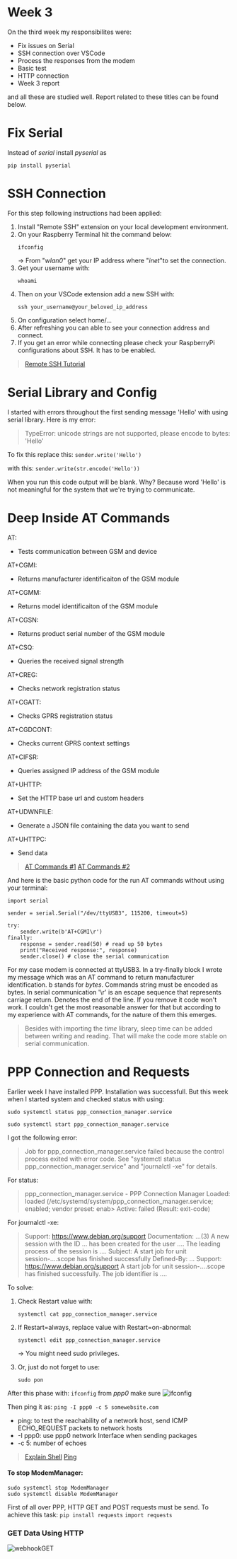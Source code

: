 # Week 3

On the third week my responsibilites were:
-   Fix issues on Serial 
-   SSH connection over VSCode
-   Process the responses from the modem
-   Basic test
-   HTTP connection
-   Week 3 report
  
and all these are studied well. Report related to these titles can be found below.

# Fix Serial
Instead of *serial* install *pyserial* as
```
pip install pyserial
```

# SSH Connection
For this step following instructions had been applied:

1. Install "Remote SSH" extension on your local development environment. 
2. On your Raspberry Terminal hit the command below:
	```
	ifconfig
	```
	-> From "*wlan0*" get your IP address where "*inet*"to set the connection.
3. Get your username with:
	```
	whoami
	```
4. Then on your VSCode extension add a new SSH with:
	```
	ssh your_username@your_beloved_ip_address
	```
5. On configuration select home/...
6. After refreshing you can able to see your connection address and connect.
7. If you get an error while connecting please check your RaspberryPi configurations about SSH. It has to be enabled.

> [Remote SSH Tutorial](https://singleboardblog.com/coding-on-raspberry-pi-remotely-with-vscode/)

# Serial Library and Config
I started with errors throughout the first sending message 'Hello' with using serial library. Here is my error:

> TypeError: unicode strings are not supported, please encode to bytes: 'Hello'

To fix this replace this:
	```
	sender.write('Hello')
	```
    
  with this:
  	```
	sender.write(str.encode('Hello'))
	```

When you run this code output will be blank. Why?
Because word 'Hello' is not meaningful for the system that we're trying to communicate.

# Deep Inside AT Commands

 AT: 
 - Tests communication between GSM and device

AT+CGMI:
 - Returns manufacturer identificaiton of the GSM module

AT+CGMM:
 - Returns model identificaiton of the GSM module
 
AT+CGSN:
 - Returns product serial number of the GSM module

AT+CSQ:
 - Queries the received signal strength

AT+CREG:
 - Checks network registration status

AT+CGATT:
 - Checks GPRS registration status

AT+CGDCONT:
 - Checks current GPRS context settings

AT+CIFSR:
 - Queries assigned IP address of the GSM module

AT+UHTTP:
 - Set the HTTP base url and custom headers

AT+UDWNFILE:
 - Generate a JSON file containing the data you want to send

AT+UHTTPC:
 - Send data

> [AT Commands #1](https://www.engineersgarage.com/at-commands-gsm-at-command-set/)
> [AT Commands #2](https://docs.monogoto.io/developer-zone/cloud-integrations/ubidots#send-data-using-http)

And here is the basic python code for the run AT commands without using your terminal:
```
import serial

sender = serial.Serial("/dev/ttyUSB3", 115200, timeout=5)

try:
	sender.write(b'AT+CGMI\r')
finally:
	response = sender.read(50) # read up 50 bytes
	print("Received response:", response)
	sender.close() # close the serial communication
```
For my case modem is connected at ttyUSB3. In a try-finally block I wrote my message which was an AT command to return manufacturer identification. 
b stands for *bytes*. Commands string must be encoded as bytes. 
In serial communication '\r' is an escape sequence that represents carriage return. Denotes the end of the line. If you remove it code won't work. I couldn't get the most reasonable answer for that but according to my experience with AT commands, for the nature of them this emerges.   

> Besides with importing the *time* library, sleep time can be added between writing and reading. That will make the code more stable on serial communication.


# PPP Connection and Requests
Earlier week I have installed PPP. Installation was successfull. But this week when I started system and checked status with using:
```
sudo systemctl status ppp_connection_manager.service
```
```
sudo systemctl start ppp_connection_manager.service
```
I got the following error:

> Job for ppp_connection_manager.service failed because the control process exited with error code. See "systemctl status ppp_connection_manager.service" and "journalctl -xe" for details.

For status:

> ppp_connection_manager.service - PPP Connection Manager
> Loaded: loaded (/etc/systemd/system/ppp_connection_manager.service; enabled; vendor preset: enab>
> Active: failed (Result: exit-code) 


For journalctl -xe:
>  Support: https://www.debian.org/support
Documentation: ...(3)
A new session with the ID ... has been created for the user ....
The leading process of the session is ....
Subject: A start job for unit session-....scope has finished successfully
Defined-By: ...
Support: https://www.debian.org/support
A start job for unit session-....scope has finished successfully.
The job identifier is ....

To solve:

 1. Check Restart value with:
	```
	systemctl cat ppp_connection_manager.service
	```
 2. If Restart=always, replace value with Restart=on-abnormal:
	```
	systemctl edit ppp_connection_manager.service
	```
	-> You might need sudo privileges.
	
3. Or, just do not forget to use:
	```
	sudo pon
	```
After this phase with:
	```
	ifconfig
	```
from *ppp0* make sure 
![ifconfig](https://github.com/mnyilmaz/Embedded-Linux/assets/68549106/9819e47d-ea07-4bf6-82d5-05a800ffdb83)

Then ping it as:
		```
		ping -I ppp0 -c 5 somewebsite.com
		```

 - ping: to test the reachability of a network host, send ICMP ECHO_REQUEST packets to network hosts
 - -I ppp0: use ppp0 network Interface when sending packages
 - -c 5: number of echoes

> [Explain Shell](https://explainshell.com)
>  [Ping](https://www.lancom-systems.com/docs/LCOS/Refmanual/EN/topics/aa1066622.html)

#### To stop ModemManager:
```
sudo systemctl stop ModemManager  
sudo systemctl disable ModemManager
```

First of all over PPP, HTTP GET and POST requests must be send. To achieve this task:
	```
	pip install requests
	```
	```
	import requests
	```

### GET Data Using HTTP
![webhookGET](https://github.com/mnyilmaz/Embedded-Linux/assets/68549106/9026f559-f89f-4a9c-a1ef-b62a73202dd3)



